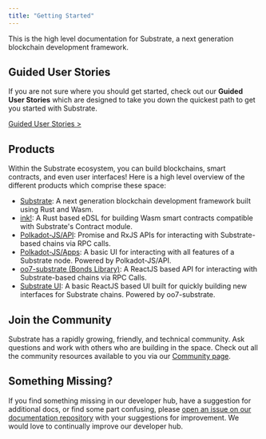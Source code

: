 ```yaml
---
title: "Getting Started"
---
```


This is the high level documentation for Substrate, a next generation blockchain development framework.

## Guided User Stories

If you are not sure where you should get started, check out our **Guided User Stories** which are designed to take you down the quickest path to get you started with Substrate.

<a class="btn btn-secondary primary-color text-white" href="/en/who/">Guided User Stories &gt;</a>

## Products

Within the Substrate ecosystem, you can build blockchains, smart contracts, and even user interfaces! Here is a high level overview of the different products which comprise these space:

* [Substrate](https://github.com/paritytech/substrate): A next generation blockchain development framework built using Rust and Wasm.
* [ink!](https://github.com/paritytech/ink): A Rust based eDSL for building Wasm smart contracts compatible with Substrate's Contract module.
* [Polkadot-JS/API](https://github.com/polkadot-js/api): Promise and RxJS APIs for interacting with Substrate-based chains via RPC calls.
* [Polkadot-JS/Apps](https://github.com/polkadot-js/apps): A basic UI for interacting with all features of a Substrate node. Powered by Polkadot-JS/API.
* [oo7-substrate (Bonds Library)](https://github.com/paritytech/oo7/tree/master/packages/oo7-substrate): A ReactJS based API for interacting with Substrate-based chains via RPC Calls.
* [Substrate UI](https://github.com/paritytech/substrate-ui): A basic ReactJS based UI built for quickly building new interfaces for Substrate chains. Powered by oo7-substrate.

## Join the Community

Substrate has a rapidly growing, friendly, and technical community. Ask questions and work with others who are building in the space. Check out all the community resources available to you via our [Community page](/community/support/).

## Something Missing?

If you find something missing in our developer hub, have a suggestion for additional docs, or find some part confusing, please [open an issue on our documentation repository](https://github.com/substrate-developer-hub/substrate-developer-hub.github.io/issues) with your suggestions for improvement. We would love to continually improve our developer hub.